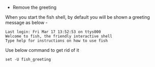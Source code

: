 * Remove the greeting

When you start the fish shell, by default you will be shown a greeting message as below - 
```
Last login: Fri Mar 17 13:52:53 on ttys000
Welcome to fish, the friendly interactive shell
Type help for instructions on how to use fish
```

Use below command to get rid of it 
```
set -U fish_greeting
```